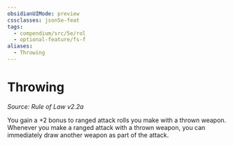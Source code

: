 ```yaml
---
obsidianUIMode: preview
cssclasses: json5e-feat
tags:
  - compendium/src/5e/rol
  - optional-feature/fs-f
aliases:
  - Throwing
---
```

# Throwing
*Source: Rule of Law v2.2a*  

You gain a +2 bonus to ranged attack rolls you make with a thrown weapon. Whenever you make a ranged attack with a thrown weapon, you can immediately draw another weapon as part of the attack.